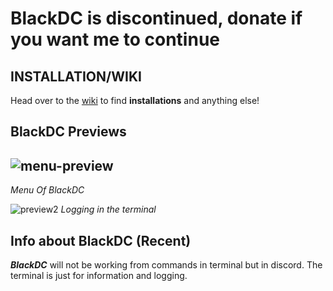 # BlackDC is discontinued, donate if you want me to continue

## INSTALLATION/WIKI
Head over to the [wiki](https://github.com/DrkTheDon/BlackDC/wiki) to find **installations** and anything else! 

## BlackDC Previews
![menu-preview](https://user-images.githubusercontent.com/74876947/156923538-699916ed-c902-4544-b066-362d4afb9489.png)
----------------------------------------------------------------------------------------------------------------------
*Menu Of BlackDC*

![preview2](https://user-images.githubusercontent.com/74876947/159160868-e2bd5fac-67b6-46fd-93ed-eb68eee2dcf0.png)
*Logging in the terminal*


## Info about BlackDC (Recent)
***BlackDC*** will not be working from commands in terminal but in discord. The terminal is just for information and logging.
